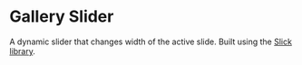 # Gallery Slider
A dynamic slider that changes width of the active slide. Built using the [Slick library](https://github.com/kenwheeler/slick/).
<!-- ![Dynamic Slider](screenshots/screenshot.gif) -->

<!-- ## Usage
To run the project, use the following command:
```bash
npm start
``` -->